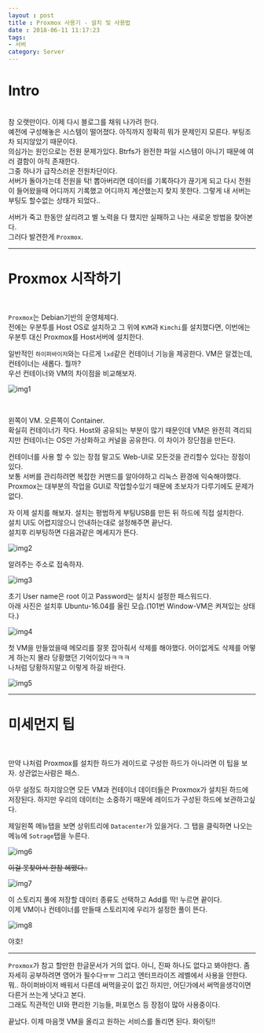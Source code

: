 ```yaml
---
layout : post
title : Proxmox 사용기 - 설치 및 사용법
date : 2018-06-11 11:17:23
tags:
- 서버
category: Server
---
```


# Intro
<br>
참 오랫만이다. 이제 다시 블로그를 채워 나가려 한다.<br>예전에 구성해놓은 시스템이 떨어졌다. 아직까지 정확히 뭐가 문제인지 모른다. 부팅조차 되지않았기 때문이다.<br>의심가는 원인으로는 전원 문제가있다. Btrfs가 완전한 파일 시스템이 아니기 때문에 여러 결함이 아직 존재한다.<br>그중 하나가 급작스러운 전원차단이다.<br>서버가 돌아가는데 전원을 탁! 뽑아버리면 데이터를 기록하다가 끊기게 되고 다시 전원이 들어왔을때 어디까지 기록했고 어디까지 계산했는지 찾지 못한다. 그렇게 내 서버는 부팅도 할수없는 상태가 되었다..
<br>

서버가 죽고 한동안 살리려고 별 노력을 다 했지만 실패하고 나는 새로운 방법을 찾아본다.<br>그러다 발견한게 `Proxmox`.
<br>

---

# Proxmox 시작하기
<br>

`Proxmox`는 Debian기반의 운영체제다.<br>전에는 우분투를 Host OS로 설치하고 그 위에 `KVM`과 `Kimchi`를 설치했다면, 이번에는 우분투 대신 Proxmox를 Host서버에 설치한다.
<br>

일반적인 `하이퍼바이저`와는 다르게 `lxd`같은 컨테이너 기능을 제공한다. VM은 알겠는데, 컨테이너는 새롭다. 뭘까?<br>우선 컨테이너와 VM의 차이점을 비교해보자.
<br>

![img1](https://github.com/yuta-97/cozy-ho.github.io/blob/master/images/_post-18-06-11-01.png?raw=true)

<br>

왼쪽이 VM. 오른쪽이 Container.<br>확실히 컨테이너가 작다. Host와 공유되는 부분이 많기 때문인데 VM은 완전히 격리되지만 컨테이너는 OS만 가상화하고 커널을 공유한다. 이 차이가 장단점을 만든다.
<br>

컨테이너를 사용 할 수 있는 장점 말고도 Web-UI로 모든것을 관리할수 있다는 장점이있다.<br> 보통 서버를 관리하려면 복잡한 커맨드를 알아야하고 리눅스 환경에 익숙해야했다. Proxmox는 대부분의 작업을 GUI로 작업할수있기 때문에 초보자가 다루기에도 문제가 없다.
<br>

자 이제 설치를 해보자. 설치는 평범하게 부팅USB를 만든 뒤 하드에 직접 설치한다.<br>설치 UI도 어렵지않으니 안내하는대로 설정해주면 끝난다.<br>설치후 리부팅하면 다음과같은 메세지가 뜬다.
<br>

![img2](https://github.com/yuta-97/cozy-ho.github.io/blob/master/images/_post-18-06-11-02.png?raw=true)
<br>

알려주는 주소로 접속하자.
<br>

![img3](https://github.com/yuta-97/cozy-ho.github.io/blob/master/images/_post-18-06-11-03.png?raw=true)
<br>

초기 User name은 root 이고 Password는 설치시 설정한 패스워드다.<br>아래 사진은 설치후 Ubuntu-16.04를 올린 모습.(101번 Window-VM은 켜져있는 상태다.)
<br>

![img4](https://github.com/yuta-97/cozy-ho.github.io/blob/master/images/_post-18-06-11-04.png?raw=true)
<br>

첫 VM을 만들었을때 메모리를 잘못 잡아줘서 삭제를 해야했다. 어이없게도 삭제를 어떻게 하는지 몰라 당황했던 기억이있다ㅋㅋㅋ<br>나처럼 당황하지말고 이렇게 하길 바란다.
<br>

![img5](https://github.com/yuta-97/cozy-ho.github.io/blob/master/images/_post-18-06-11-05.png?raw=true)
<br>

---

# 미세먼지 팁
<br>

만약 나처럼 Proxmox를 설치한 하드가 레이드로 구성한 하드가 아니라면 이 팁을 보자. 상관없는사람은 패스.
<br>

아무 설정도 하지않으면 모든 VM과 컨테이너 데이터들은 Proxmox가 설치된 하드에 저장된다. 하지만 우리의 데이터는 소중하기 때문에 레이드가 구성된 하드에 보관하고싶다.
<br>

제일왼쪽 메뉴탭을 보면 상위트리에 `Datacenter`가 있을거다. 그 탭을 클릭하면 나오는 메뉴에 `Sotrage`탭을 누른다.
<br>

![img6](https://github.com/yuta-97/cozy-ho.github.io/blob/master/images/_post-18-06-11-06.png?raw=true)
<br>

~~이걸 못찾아서 한참 헤맸다..~~
<br>

![img7](https://github.com/yuta-97/cozy-ho.github.io/blob/master/images/_post-18-06-11-07.png?raw=true)
<br>

이 스토리지 풀에 저장할 데이터 종류도 선택하고 Add를 딱! 누르면 끝이다.<br>이제 VM이나 컨테이너를 만들때 스토리지에 우리가 설정한 풀이 뜬다.
<br>

![img8](https://github.com/yuta-97/cozy-ho.github.io/blob/master/images/_post-18-06-11-08.png?raw=true)
<br>

야호!

---

`Proxmox`가 참고 할만한 한글문서가 거의 없다. 아니, 진짜 하나도 없다고 봐야한다. 좀 자세히 공부하려면 영어가 필수다ㅠㅠ 그리고 엔터프라이즈 레벨에서 사용을 안한다. 뭐.. 하이퍼바이저 배워서 다른데 써먹을곳이 없긴 하지만, 어딘가에서 써먹을생각이면 다른거 쓰는게 낫다고 본다.<br>그래도 직관적인 UI와 편리한 기능들, 퍼포먼스 등 장점이 많아 사용중이다.
<br>

끝났다. 이제 마음껏 VM을 올리고 원하는 서비스를 돌리면 된다. 화이팅!!
